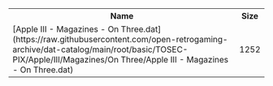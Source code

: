 <table>
<tr><th>Name</th><th>Size</th></tr>
<tr><td>[Apple III - Magazines - On Three.dat](https://raw.githubusercontent.com/open-retrogaming-archive/dat-catalog/main/root/basic/TOSEC-PIX/Apple/III/Magazines/On Three/Apple III - Magazines - On Three.dat)</td><td>1252</td></tr>
</table>
